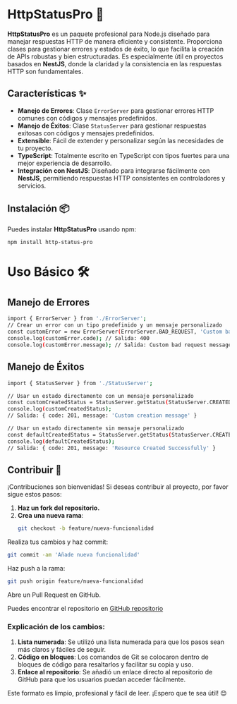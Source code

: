 # HttpStatusPro 🚀

**HttpStatusPro** es un paquete profesional para Node.js diseñado para manejar respuestas HTTP de manera eficiente y consistente. Proporciona clases para gestionar errores y estados de éxito, lo que facilita la creación de APIs robustas y bien estructuradas. Es especialmente útil en proyectos basados en **NestJS**, donde la claridad y la consistencia en las respuestas HTTP son fundamentales.

## Características ✨

- **Manejo de Errores**: Clase `ErrorServer` para gestionar errores HTTP comunes con códigos y mensajes predefinidos.
- **Manejo de Éxitos**: Clase `StatusServer` para gestionar respuestas exitosas con códigos y mensajes predefinidos.
- **Extensible**: Fácil de extender y personalizar según las necesidades de tu proyecto.
- **TypeScript**: Totalmente escrito en TypeScript con tipos fuertes para una mejor experiencia de desarrollo.
- **Integración con NestJS**: Diseñado para integrarse fácilmente con **NestJS**, permitiendo respuestas HTTP consistentes en controladores y servicios.

## Instalación 📦

Puedes instalar **HttpStatusPro** usando npm:

```bash
npm install http-status-pro
```
# Uso Básico 🛠️

## Manejo de Errores
```bash
import { ErrorServer } from './ErrorServer';
// Crear un error con un tipo predefinido y un mensaje personalizado
const customError = new ErrorServer(ErrorServer.BAD_REQUEST, 'Custom bad request message');
console.log(customError.code); // Salida: 400
console.log(customError.message); // Salida: Custom bad request message
```
## Manejo de Éxitos
```bash
import { StatusServer } from './StatusServer';

// Usar un estado directamente con un mensaje personalizado
const customCreatedStatus = StatusServer.getStatus(StatusServer.CREATED, 'Custom creation message');
console.log(customCreatedStatus);
// Salida: { code: 201, message: 'Custom creation message' }

// Usar un estado directamente sin mensaje personalizado
const defaultCreatedStatus = StatusServer.getStatus(StatusServer.CREATED);
console.log(defaultCreatedStatus);
// Salida: { code: 201, message: 'Resource Created Successfully' }

```
## Contribuir 🤝

¡Contribuciones son bienvenidas! Si deseas contribuir al proyecto, por favor sigue estos pasos:

1. **Haz un fork del repositorio.**
2. **Crea una nueva rama**:
   ```bash
   git checkout -b feature/nueva-funcionalidad

Realiza tus cambios y haz commit:

```bash
git commit -am 'Añade nueva funcionalidad'
```
Haz push a la rama:

```bash
git push origin feature/nueva-funcionalidad
```
Abre un Pull Request en GitHub.

Puedes encontrar el repositorio en [GitHub repositorio](https://github.com/HugoCM23/http-status-pro)

### Explicación de los cambios:
1. **Lista numerada**: Se utilizó una lista numerada para que los pasos sean más claros y fáciles de seguir.
2. **Código en bloques**: Los comandos de Git se colocaron dentro de bloques de código para resaltarlos y facilitar su copia y uso.
3. **Enlace al repositorio**: Se añadió un enlace directo al repositorio de GitHub para que los usuarios puedan acceder fácilmente.

Este formato es limpio, profesional y fácil de leer. ¡Espero que te sea útil! 😊
